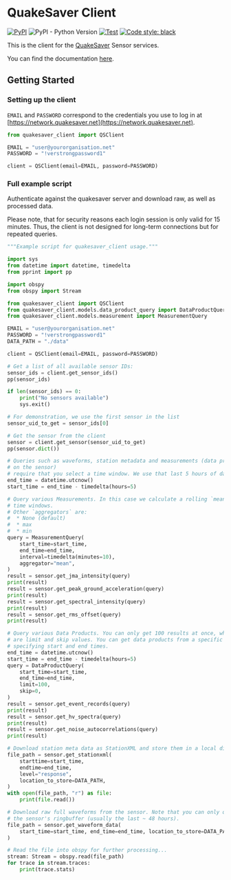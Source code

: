 # QuakeSaver Client

[![PyPI](https://img.shields.io/pypi/v/quakesaver-client)](https://pypi.org/project/quakesaver-client)
![PyPI - Python Version](https://img.shields.io/pypi/pyversions/quakesaver-client)
[![Test](https://github.com/QuakeSaver/quakesaver-client/actions/workflows/test.yml/badge.svg)](https://github.com/QuakeSaver/quakesaver-client/actions/workflows/test.yml)
<a href="https://github.com/psf/black"><img alt="Code style: black" src="https://img.shields.io/badge/code%20style-black-000000.svg"></a>

This is the client for the [QuakeSaver](https://quakesaver.net/) Sensor services.

You can find the documentation [here](https://quakesaver.github.io/quakesaver-client/).

## Getting Started

### Setting up the client

`EMAIL` and `PASSWORD` correspond to the credentials you use to log in at [https://network.quakesaver.net](https://network.quakesaver.net).

```python
from quakesaver_client import QSClient

EMAIL = "user@yourorganisation.net"
PASSWORD = "!verstrongpassword1"

client = QSClient(email=EMAIL, password=PASSWORD)
```

### Full example script

Authenticate against the quakesaver server and download raw, as well as processed data.

Please note, that for security reasons each login session is only valid for 15 minutes. Thus, the client is not designed for long-term connections but for repeated queries.

```python
"""Example script for quakesaver_client usage."""

import sys
from datetime import datetime, timedelta
from pprint import pp

import obspy
from obspy import Stream

from quakesaver_client import QSClient
from quakesaver_client.models.data_product_query import DataProductQuery
from quakesaver_client.models.measurement import MeasurementQuery

EMAIL = "user@yourorganisation.net"
PASSWORD = "!verstrongpassword1"
DATA_PATH = "./data"

client = QSClient(email=EMAIL, password=PASSWORD)

# Get a list of all available sensor IDs:
sensor_ids = client.get_sensor_ids()
pp(sensor_ids)

if len(sensor_ids) == 0:
    print("No sensors available")
    sys.exit()

# For demonstration, we use the first sensor in the list
sensor_uid_to_get = sensor_ids[0]

# Get the sensor from the client
sensor = client.get_sensor(sensor_uid_to_get)
pp(sensor.dict())

# Queries such as waveforms, station metadata and measurements (data products calculated
# on the sensor)
# require that you select a time window. We use that last 5 hours of data
end_time = datetime.utcnow()
start_time = end_time - timedelta(hours=5)

# Query various Measurements. In this case we calculate a rolling `mean` over 10 minutes
# time windows.
# Other `aggregators` are:
#  * None (default)
#  * max
#  * min
query = MeasurementQuery(
    start_time=start_time,
    end_time=end_time,
    interval=timedelta(minutes=10),
    aggregator="mean",
)
result = sensor.get_jma_intensity(query)
print(result)
result = sensor.get_peak_ground_acceleration(query)
print(result)
result = sensor.get_spectral_intensity(query)
print(result)
result = sensor.get_rms_offset(query)
print(result)

# Query various Data Products. You can only get 100 results at once, which is why there
# are limit and skip values. You can get data products from a specific time frame, by
# specifying start and end times.
end_time = datetime.utcnow()
start_time = end_time - timedelta(hours=5)
query = DataProductQuery(
    start_time=start_time,
    end_time=end_time,
    limit=100,
    skip=0,
)
result = sensor.get_event_records(query)
print(result)
result = sensor.get_hv_spectra(query)
print(result)
result = sensor.get_noise_autocorrelations(query)
print(result)

# Download station meta data as StationXML and store them in a local directory.
file_path = sensor.get_stationxml(
    starttime=start_time,
    endtime=end_time,
    level="response",
    location_to_store=DATA_PATH,
)
with open(file_path, "r") as file:
    print(file.read())

# Download raw full waveforms from the sensor. Note that you can only query what is in
# the sensor's ringbuffer (usually the last ~ 48 hours).
file_path = sensor.get_waveform_data(
    start_time=start_time, end_time=end_time, location_to_store=DATA_PATH
)

# Read the file into obspy for further processing...
stream: Stream = obspy.read(file_path)
for trace in stream.traces:
    print(trace.stats)
```
